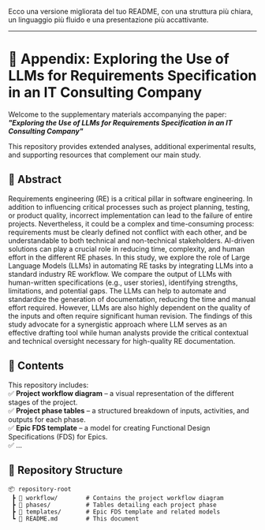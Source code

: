 Ecco una versione migliorata del tuo README, con una struttura più chiara, un linguaggio più fluido e una presentazione più accattivante.  

---

# 📄 Appendix: Exploring the Use of LLMs for Requirements Specification in an IT Consulting Company  

Welcome to the supplementary materials accompanying the paper:  
**_"Exploring the Use of LLMs for Requirements Specification in an IT Consulting Company"_**  

This repository provides extended analyses, additional experimental results, and supporting resources that complement our main study.  

## 📌 Abstract  
Requirements engineering (RE) is a critical pillar in software engineering. In addition to influencing critical processes such as project planning, testing, or product quality, incorrect implementation can lead to the failure of entire projects. 
Nevertheless, it could be a complex and time-consuming process: requirements must be clearly defined not conflict with each other, and be understandable to both technical and non-technical stakeholders. AI-driven solutions can play a crucial role in reducing time, complexity, and human effort in the different RE phases. In this study, we explore the role of Large Language Models (LLMs) in automating RE tasks by integrating LLMs into a standard industry RE workflow.
We compare the output of LLMs with human-written specifications (e.g., user stories), identifying strengths, limitations, and potential gaps.
The LLMs can help to automate and standardize the generation of documentation, reducing the time and manual effort required. However, LLMs are also highly dependent on the quality of the inputs and often require significant human revision.
The findings of this study advocate for a synergistic approach where LLM serves as an effective drafting tool while human analysts provide the critical contextual and technical oversight necessary for high-quality RE documentation.  

## 📂 Contents  
This repository includes:  
✅ **Project workflow diagram** – a visual representation of the different stages of the project.  
✅ **Project phase tables** – a structured breakdown of inputs, activities, and outputs for each phase.  
✅ **Epic FDS template** – a model for creating Functional Design Specifications (FDS) for Epics.  
✅ ...  

## 📁 Repository Structure  
```
📦 repository-root
 ┣ 📂 workflow/        # Contains the project workflow diagram  
 ┣ 📂 phases/          # Tables detailing each project phase  
 ┣ 📂 templates/       # Epic FDS template and related models  
 ┗ 📄 README.md        # This document  
```
